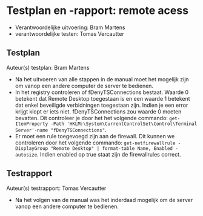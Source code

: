 # Testplan en -rapport: remote acess
* Verantwoordelijke uitvoering: Bram Martens
* verantwoordelijke testen: Tomas Vercautter

## Testplan

Auteur(s) testplan: Bram Martens

* Na het uitvoeren van alle stappen in de manual moet het mogelijk zijn om vanop een andere computer de server te bedienen.
* In het registry controleren of fDenyTSConnections bestaat. Waarde 0 betekent dat Remote Desktop toegestaan is en een waarde 1 betekent dat enkel beveiligde verbidningen toegestaan zijn. Indien je een error krijgt klopt er iets niet. fDenyTSConnections zou waarde 0 moeten bevatten. Dit controleer je door het het volgende commando: `get-ItemProperty -Path 'HKLM:\System\CurrentControlSet\Control\Terminal Server'-name "fDenyTSConnections"`.
* Er moet een rule toegevoegd zijn aan de firewall. Dit kunnen we controleren door het volgende commando: `get-netfirewallrule -DisplayGroup "Remote Desktop" | format-table Name, Enabled -autosize`. Indien enabled op true staat zijn de firewallrules correct.

## Testrapport

Auteur(s) testrapport: Tomas Vercautter

* Na het volgen van de manual was het inderdaad mogelijk om de server vanop een andere computer te bedienen. 

